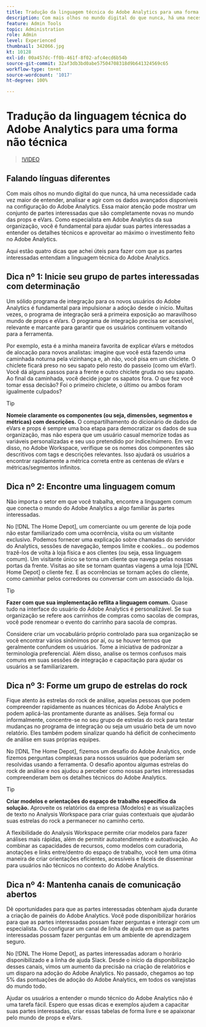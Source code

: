 ```yaml
---
title: Tradução da linguagem técnica do Adobe Analytics para uma forma não técnica
description: Com mais olhos no mundo digital do que nunca, há uma necessidade cada vez maior de entender, analisar e agir com os dados avançados disponíveis na configuração do Adobe Analytics. Essa maior atenção pode mostrar um conjunto de partes interessadas que são completamente novas no mundo das props e eVars. Como especialista em Adobe Analytics da sua organização, você é fundamental para ajudar suas partes interessadas a entender os detalhes técnicos e aproveitar ao máximo o investimento feito no Adobe Analytics.
feature: Admin Tools
topic: Administration
role: Admin
level: Experienced
thumbnail: 342066.jpg
kt: 10128
exl-id: 00a457dc-ff0b-461f-8f02-afc4ecd6b54b
source-git-commit: 32af3db3bd0abe57504708318d9b641324569c65
workflow-type: tm+mt
source-wordcount: '1017'
ht-degree: 100%

---
```


# Tradução da linguagem técnica do Adobe Analytics para uma forma não técnica

>[!VIDEO](https://video.tv.adobe.com/v/342066/?quality=12&learn=on)

## Falando línguas diferentes

Com mais olhos no mundo digital do que nunca, há uma necessidade cada vez maior de entender, analisar e agir com os dados avançados disponíveis na configuração do Adobe Analytics. Essa maior atenção pode mostrar um conjunto de partes interessadas que são completamente novas no mundo das props e eVars. Como especialista em Adobe Analytics da sua organização, você é fundamental para ajudar suas partes interessadas a entender os detalhes técnicos e aproveitar ao máximo o investimento feito no Adobe Analytics.

Aqui estão quatro dicas que achei úteis para fazer com que as partes interessadas entendam a linguagem técnica do Adobe Analytics.

## Dica nº 1: Inicie seu grupo de partes interessadas com determinação

Um sólido programa de integração para os novos usuários do Adobe Analytics é fundamental para impulsionar a adoção desde o início. Muitas vezes, o programa de integração será a primeira exposição ao maravilhoso mundo de props e eVars. O programa de integração precisa ser acessível, relevante e marcante para garantir que os usuários continuem voltando para a ferramenta.

Por exemplo, esta é a minha maneira favorita de explicar eVars e métodos de alocação para novos analistas: imagine que você está fazendo uma caminhada noturna pela vizinhança e, ah não, você pisa em um chiclete. O chiclete ficará preso no seu sapato pelo resto do passeio (como um eVar!). Você dá alguns passos para a frente e outro chiclete gruda no seu sapato. Ao final da caminhada, você decide jogar os sapatos fora. O que fez você tomar essa decisão? Foi o primeiro chiclete, o último ou ambos foram igualmente culpados?

>[!TIP]
>
>**Nomeie claramente os componentes (ou seja, dimensões, segmentos e métricas) com descrições.**
>O compartilhamento do dicionário de dados de eVars e props é sempre uma boa etapa para democratizar os dados de sua organização, mas não espera que um usuário casual memorize todas as variáveis personalizadas e seu uso pretendido por índice/número. Em vez disso, no Adobe Workspace, verifique se os nomes dos componentes são descritivos com tags e descrições relevantes. Isso ajudará os usuários a encontrar rapidamente a métrica correta entre as centenas de eVars e métricas/segmentos infinitos.

## Dica nº 2: Encontre uma linguagem comum

Não importa o setor em que você trabalha, encontre a linguagem comum que conecta o mundo do Adobe Analytics a algo familiar às partes interessadas.

No [!DNL The Home Depot], um comerciante ou um gerente de loja pode não estar familiarizado com uma ocorrência, visita ou um visitante exclusivo. Podemos fornecer uma explicação sobre chamadas do servidor do Analytics, sessões de navegação, tempos limite e cookies... ou podemos trazê-los de volta à loja física e aos clientes (ou seja, essa linguagem comum). Um visitante único se torna um cliente que navega pelas nossas portas da frente. Visitas ao site se tornam quantas viagens a uma loja [!DNL Home Depot] o cliente fez. E as ocorrências se tornam ações do cliente, como caminhar pelos corredores ou conversar com um associado da loja.

>[!TIP]
>
>**Fazer com que sua implementação reflita a linguagem comum.**
>Quase tudo na interface do usuário do Adobe Analytics é personalizável. Se sua organização se refere aos carrinhos de compras como sacolas de compras, você pode renomear o evento do carrinho para sacola de compras.
>
>Considere criar um vocabulário próprio controlado para sua organização se você encontrar vários sinônimos por aí, ou se houver termos que geralmente confundem os usuários. Tome a iniciativa de padronizar a terminologia preferencial. Além disso, analise os termos confusos mais comuns em suas sessões de integração e capacitação para ajudar os usuários a se familiarizarem.

## Dica nº 3: Forme um grupo de estrelas do rock

Fique atento às estrelas do rock de análise, aquelas pessoas que podem compreender rapidamente as nuances técnicas do Adobe Analytics e podem aplicá-las prontamente durante as análises. Seja formal ou informalmente, concentre-se no seu grupo de estrelas do rock para testar mudanças no programa de integração ou seja um usuário beta de um novo relatório. Eles também podem sinalizar quando há déficit de conhecimento de análise em suas próprias equipes.

No [!DNL The Home Depot], fizemos um desafio do Adobe Analytics, onde fizemos perguntas complexas para nossos usuários que poderiam ser resolvidas usando a ferramenta. O desafio apontou algumas estrelas do rock de análise e nos ajudou a perceber como nossas partes interessadas compreenderam bem os detalhes técnicos do Adobe Analytics.

>[!TIP]
>
>**Criar modelos e orientações do espaço de trabalho específico da solução.**
>Aproveite os relatórios da empresa (Modelos) e as visualizações de texto no Analysis Workspace para criar guias contextuais que ajudarão suas estrelas do rock a permanecer no caminho certo.
>
>A flexibilidade do Analysis Workspace permite criar modelos para fazer análises mais rápidas, além de permitir autoatendimento e autoativação. Ao combinar as capacidades de recursos, como modelos com curadoria, anotações e links entre/dentro do espaço de trabalho, você tem uma ótima maneira de criar orientações eficientes, acessíveis e fáceis de disseminar para usuários não técnicos no contexto do Adobe Analytics.

## Dica nº 4: Mantenha canais de comunicação abertos

Dê oportunidades para que as partes interessadas obtenham ajuda durante a criação de painéis do Adobe Analytics. Você pode disponibilizar horários para que as partes interessadas possam fazer perguntas e interagir com um especialista. Ou configurar um canal de linha de ajuda em que as partes interessadas possam fazer perguntas em um ambiente de aprendizagem seguro.

No [!DNL The Home Depot], as partes interessadas adoram o horário disponibilizado e a linha de ajuda Slack. Desde o início da disponibilização desses canais, vimos um aumento da precisão na criação de relatórios e um disparo na adoção do Adobe Analytics. No passado, chegamos ao top 5% das pontuações de adoção do Adobe Analytics, em todos os varejistas do mundo todo.

Ajudar os usuários a entender o mundo técnico do Adobe Analytics não é uma tarefa fácil. Espero que essas dicas e exemplos ajudem a capacitar suas partes interessadas, criar essas tabelas de forma livre e se apaixonar pelo mundo de props e eVars.
